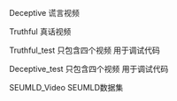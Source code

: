 Deceptive  谎言视频

Truthful  真话视频

Truthful_test  只包含四个视频 用于调试代码

Deceptive_test  只包含四个视频 用于调试代码

SEUMLD_Video  SEUMLD数据集
